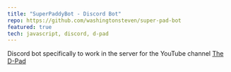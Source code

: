 ```yaml
---
title: "SuperPaddyBot - Discord Bot"
repo: https://github.com/washingtonsteven/super-pad-bot
featured: true
tech: javascript, discord, d-pad
---
```


Discord bot specifically to work in the server for the YouTube channel [The D-Pad](http://dpad.fm)